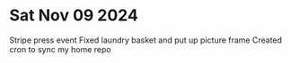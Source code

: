 # Sat Nov 09 2024
Stripe press event
Fixed laundry basket and put up picture frame
Created cron to sync my home repo [](../packages/infra/mac/sync.sh) [](../packages/infra/mac/crontab)




